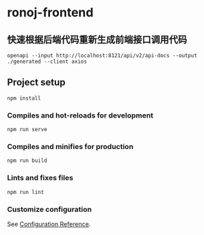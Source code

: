 # ronoj-frontend
## 快速根据后端代码重新生成前端接口调用代码
```shell
openapi --input http://localhost:8121/api/v2/api-docs --output ./generated --client axios
```
## Project setup
```
npm install
```

### Compiles and hot-reloads for development
```
npm run serve
```

### Compiles and minifies for production
```
npm run build
```

### Lints and fixes files
```
npm run lint
```

### Customize configuration
See [Configuration Reference](https://cli.vuejs.org/config/).
